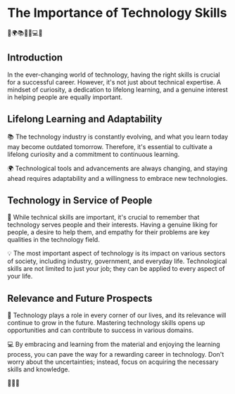 # The Importance of Technology Skills

🔧🌍📚💡👥💻🚀

## Introduction

In the ever-changing world of technology, having the right skills is crucial for a successful career. However, it's not just about technical expertise. A mindset of curiosity, a dedication to lifelong learning, and a genuine interest in helping people are equally important.

## Lifelong Learning and Adaptability

📚 The technology industry is constantly evolving, and what you learn today may become outdated tomorrow. Therefore, it's essential to cultivate a lifelong curiosity and a commitment to continuous learning.

🌍 Technological tools and advancements are always changing, and staying ahead requires adaptability and a willingness to embrace new technologies.

## Technology in Service of People

👥 While technical skills are important, it's crucial to remember that technology serves people and their interests. Having a genuine liking for people, a desire to help them, and empathy for their problems are key qualities in the technology field.

💡 The most important aspect of technology is its impact on various sectors of society, including industry, government, and everyday life. Technological skills are not limited to just your job; they can be applied to every aspect of your life.

## Relevance and Future Prospects

🚀 Technology plays a role in every corner of our lives, and its relevance will continue to grow in the future. Mastering technology skills opens up opportunities and can contribute to success in various domains.

💻 By embracing and learning from the material and enjoying the learning process, you can pave the way for a rewarding career in technology. Don't worry about the uncertainties; instead, focus on acquiring the necessary skills and knowledge.

🌟💡🌟